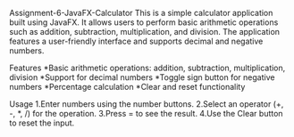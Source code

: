 Assignment-6-JavaFX-Calculator
This is a simple calculator application built using JavaFX. It allows users to perform basic arithmetic operations such as addition, subtraction, multiplication, and division. 
The application features a user-friendly interface and supports decimal and negative numbers.


 Features
 *Basic arithmetic operations: addition, subtraction, multiplication, division
 *Support for decimal numbers
 *Toggle sign button for negative numbers
 *Percentage calculation
 *Clear and reset functionality

 Usage
1.Enter numbers using the number buttons.
2.Select an operator (+, -, *, /) for the operation.
3.Press = to see the result.
4.Use the Clear button to reset the input.
